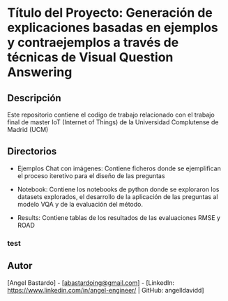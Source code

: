 
# Título del Proyecto: Generación de explicaciones basadas en ejemplos y contraejemplos a través de técnicas de Visual Question Answering


## Descripción

Este repositorio contiene el codigo de trabajo relacionado con el trabajo final de master IoT (Internet of Things) de la Universidad Complutense de Madrid (UCM)

## Directorios

- Ejemplos Chat con imágenes:
Contiene ficheros donde se ejemplifican el proceso iteretivo para el diseño de las preguntas

- Notebook:
Contiene los notebooks de python donde se exploraron los datasets explorados, el desarrollo de la aplicación de las preguntas al modelo VQA y de la evaluación del método.

- Results:
Contiene tablas de los resultados de las evaluaciones RMSE y ROAD

### test


## Autor

[Angel Bastardo] - [abastardoing@gmail.com] - [LinkedIn: https://www.linkedin.com/in/angel-engineer/ | GitHub: angelldavidd]
